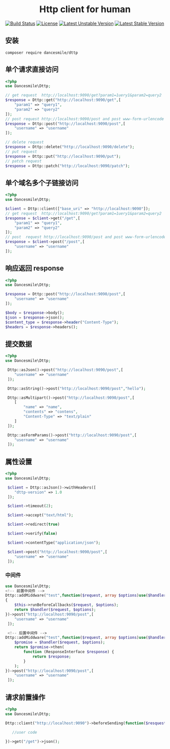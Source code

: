 <h1 align="center">Http client for human</h1>

[![Build Status](https://travis-ci.org/DanceSmile/Dttp.svg?branch=master)](https://travis-ci.org/DanceSmile/Dttp)
[![License](https://poser.pugx.org/dancesmile/dttp/license)](https://packagist.org/packages/dancesmile/dttp)
[![Latest Unstable Version](https://poser.pugx.org/dancesmile/dttp/v/unstable)](//packagist.org/packages/dancesmile/dttp)
[![Latest Stable Version](https://poser.pugx.org/dancesmile/dttp/version)](https://packagist.org/packages/dancesmile/dttp)

## 安装
```
composer require dancesmile/dttp
```

## 单个请求直接访问


```php
<?php 
use Dancesmile\Dttp;

// get request  http://localhost:9090/get?param1=1uery1&param2=query2
$response = Dttp::get("http://localhost:9090/get",[
	"param1" => "query1",
	"param2" => "query2"
]);
// post request http://localhost:9090/post and post www-form-urlencode data `username=username`
$response = Dttp::post("http://localhost:9090/post",[
	"username" => "username"
]);

// delete request 
$response = Dttp::delete("http://localhost:9090/delete");
// put request 
$response = Dttp::put("http://localhost:9090/put");
// patch request 
$response = Dttp::patch("http://localhost:9090/patch");

 ```

## 单个域名多个子链接访问

```php
<?php
use Dancesmile\Dttp;

$client = Dttp::client(["base_uri" => "http://localhost:9090"]);
// get request  http://localhost:9090/get?param1=1uery1&param2=query2
$response = $client->get("/get",[
	"param1" => "query1",
	"param2" => "query2"
]);
// post  request http://localhost:9090/post and post www-form-urlencode data `username=username`
$response = $client->post("/post",[
	"username" => "username"
]);

```

## 响应返回 response

```php
<?php
use Dancesmile\Dttp;

$response = Dttp::post("http://localhost:9090/post",[
	"username" => "username"
]);

$body = $response->body();
$json = $response->json();
$content_type = $response->header("Content-Type");
$headers = $response->headers();

```

## 提交数据

```php
<?php
use Dancesmile\Dttp;

 Dttp::asJson()->post("http://localhost:9090/post",[
	"username" => "username"
 ]);

 Dttp::asString()->post("http://localhost:9090/post","hello");

 Dttp::asMultipart()->post("http://localhost:9090/post",[
 	[
 		"name" => "name",
 		"contents" => "contens",
 		"Content-Type" => "text/plain"
 	]
 ]);

 Dttp::asFormParams()->post("http://localhost:9090/post",[
	"username" => "username"
 ]);
```

## 属性设置

```php
<?php
use Dancesmile\Dttp;

 $client = Dttp::asJson()->withHeaders([
 	"dttp-version" => 1.0
 ]);

 $client->timeout(2);

 $client->accept("text/html");

 $client->redirect(true)

 $client->verify(false)

 $client->contentType("application/json");

 $client->post("http://localhost:9090/post",[
	"username" => "username"
 ]);

```

### 中间件
```php
use Dancesmile\Dttp;
<!-- 前置中间件 -->
Dttp::addMiddware("test",function($request, array $options)use($handler)
{
    $this->runBeforeCallbacks($request, $options);
    return $handler($request, $options);
})->post("http://localhost:9090/post",[
	"username" => "username"
 ]);

 <!-- 后置中间件 -->
Dttp::addMiddware("test",function($request, array $options)use($handler){
    $promise = $handler($request, $options);
    return $promise->then(
        function (ResponseInterface $response) {
            return $response;
        }
    );
})->post("http://localhost:9090/post",[
	"username" => "username"
 ]);

```

## 请求前置操作

```php
<?php
use Dancesmile\Dttp;

Dttp::client("http://localhost:9090")->beforeSending(function($resquest, $option){

   //user code
   
})->get("/get")->json();
```








